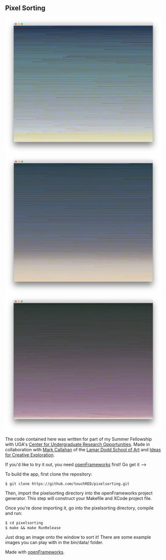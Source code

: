 Pixel Sorting
---

![Example 1](ex1.png)
![Example 2](ex2.png)
![Example 3](ex3.png)

The code contained here was written for part of my Summer Fellowship with UGA's [Center for Undergraduate Research Opportunities](https://curo.uga.edu/). Made in collaboration with [Mark Callahan](http://mazamedia.com/) of the [Lamar Dodd School of Art](https://art.uga.edu/) and [Ideas for Creative Exploration](http://ideasforcreativeexploration.com/).

If you'd like to try it out, you need [openFrameworks](http://openframeworks.cc/) first! Go get it -->

To build the app, first clone the repository:

    $ git clone https://github.com/touchRED/pixelsorting.git

Then, import the pixelsorting directory into the openFrameworks project generator. This step will construct your Makefile and XCode project file.

Once you're done importing it, go into the pixelsorting directory, compile and run:

    $ cd pixelsorting
    $ make && make RunRelease

Just drag an image onto the window to sort it! There are some example images you can play with in the bin/data/ folder.

Made with [openFrameworks](http://openframeworks.cc/).
